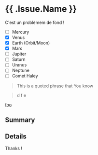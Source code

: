 # {{ .Issue.Name }}

C'est un problèmem de fond !

- [ ] Mercury
- [x] Venus
- [x] Earth (Orbit/Moon)
- [x] Mars
- [ ] Jupiter
- [ ] Saturn
- [ ] Uranus
- [ ] Neptune
- [ ] Comet Haley

> This is a quoted phrase that
> You know

>d
>f
>e

[foo]: /url1
[foo]: /url2

[foo][]

## Summary

## Details

Thanks !